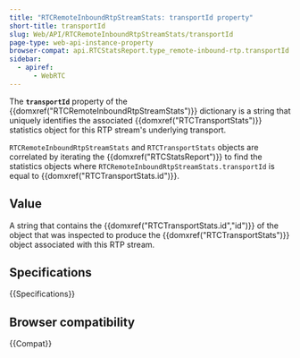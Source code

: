 ```yaml
---
title: "RTCRemoteInboundRtpStreamStats: transportId property"
short-title: transportId
slug: Web/API/RTCRemoteInboundRtpStreamStats/transportId
page-type: web-api-instance-property
browser-compat: api.RTCStatsReport.type_remote-inbound-rtp.transportId
sidebar:
  - apiref:
      - WebRTC
---
```


The **`transportId`** property of the {{domxref("RTCRemoteInboundRtpStreamStats")}} dictionary is a string that uniquely identifies the associated {{domxref("RTCTransportStats")}} statistics object for this RTP stream's underlying transport.

`RTCRemoteInboundRtpStreamStats` and `RTCTransportStats` objects are correlated by iterating the {{domxref("RTCStatsReport")}} to find the statistics objects where `RTCRemoteInboundRtpStreamStats.transportId` is equal to {{domxref("RTCTransportStats.id")}}.

## Value

A string that contains the {{domxref("RTCTransportStats.id","id")}} of the object that was inspected to produce the {{domxref("RTCTransportStats")}} object associated with this RTP stream.

## Specifications

{{Specifications}}

## Browser compatibility

{{Compat}}
